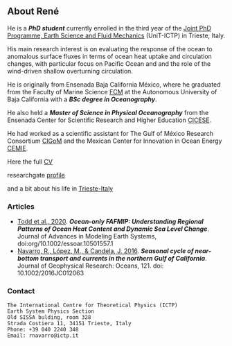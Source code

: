 ## About René

He is a ***PhD student*** currently enrolled in the third year of the [Joint PhD Programme, Earth Science and Fluid Mechanics](https://web.units.it/dottorato/esfm/) (UniT-ICTP) in Trieste, Italy. 

His main research interest is on evaluating the response of the ocean to anomalous surface fluxes in terms of ocean heat uptake and circulation changes, with particular focus on Pacific Ocean and and the role of the wind-driven shallow overturning circulation.

He is originally from Ensenada Baja California México, where he graduated from the Faculty of Marine Science [FCM](http://fcm.ens.uabc.mx/) at the Autonomous University of Baja California with a ***BSc degree in Oceanography***. 

He also held a ***Master of Science in Physical Oceanography*** from the Ensenada Center for Scientific Research and Higher Education [CICESE](https://www.cicese.edu.mx/).

He had worked as a scientific assistant for The Gulf of México Research Consortium [CIGoM](https://cigom.org/en/) and the Mexican Center for Innovation in Ocean Energy [CEMIE](https://cemieoceano.mx/).

Here the full [CV](https://raw.githubusercontent.com/enerle/enerle.github.io/main/ReneNavarro_CVU.pdf) 

researchgate [profile](https://www.researchgate.net/profile/Rene-Navarro-Labastida)

and a bit about his life in [Trieste-Italy](https://raw.githubusercontent.com/enerle/enerle.github.io/main/fig1.jpg)

### Articles
- [Todd et al., 2020](https://agupubs.onlinelibrary.wiley.com/doi/full/10.1029/2019MS002027). ***Ocean-only FAFMIP: Understanding Regional Patterns of Ocean Heat Content and Dynamic Sea Level Change***. Journal of Advances in Modeling Earth Systems, doi:org/10.1002/essoar.10501557.1
- [Navarro, R., López, M., & Candela, J. 2016](https://agupubs.onlinelibrary.wiley.com/doi/10.1002/2016JC012063). ***Seasonal cycle of near-bottom transport and currents in the northern Gulf of California***. Journal of Geophysical Research: Oceans, 121. doi: 10.1002/2016JC012063

### Contact
```
The International Centre for Theoretical Physics (ICTP)
Earth System Physics Section
Old SISSA bulding, room 328
Strada Costiera 11, 34151 Trieste, Italy
Phone: +39 040 2240 348
Email: rnavarro@ictp.it
```

